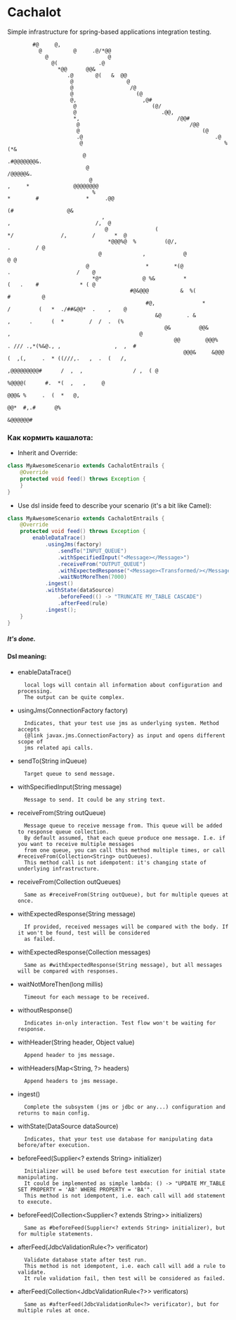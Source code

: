  <h1>Cachalot</h1>
 
 Simple infrastructure for spring-based applications integration testing.
 
                                                                                                                                 
            #@     @,                                                                                                            
              @          @     .@/*@@                                                                                            
                @                   @                                                                                            
                  @(             .@                                                                                              
                    *@@      @@&                                                                                                 
                       .@       @(   &  @@                                                                                       
                        @                 @                                                                                      
                        @                  /@                                                                                    
                        @                    (@                                                                                  
                        @,                     ,@#                                                                               
                         @                        (@/                                                                            
                         @                           .@@,                                                                        
                         *,                               /@@#                                                                   
                          @                                   /@@                                                                
                          @                                       (@                                                             
                          .@                                          .@                                                         
                           @                                             %(*&                                                    
                            @                                                     .#@@@@@@@&.                                    
                             @                                                                /@@@@@&.                           
                              @                                                ,     *              @@@@@@@@                     
                               %                                              *        #               *     .@@                 
                                                                                              (#                 @&              
                                  ,                                                ,                           /,  @             
                                   @               (                           */               /,        /      *  @            
                                    *@@@%@  %         (@/,                                                .        / @           
                                 @             ,            @                                                      @ @           
                             @                  *        *(@                              .                     /    @           
                               *@*             @ %&         *                             (   .    #             * ( @           
                                           #@&@@@          &  %(                                          #          @           
                                                #@,               *             /         (   *  ./##&@@*  .    ,    @           
                                                   &@        . &                 ,      .      (  *        /  /  .  (%           
                                                      @&         @@&      ,                                         @            
                                                         @@        @@@%    . /// .,*(%&@., ,                 ,  ,  #             
                                                            @@@&     &@@@     (  ,(,     .  * ((///,.   ,  .  (   /,             
                                                                  ,@@@@@@@@@#      /  ,  ,                / ,  ( @               
                                                                                  %@@@@(      #.  *(  ,   ,     @                
                                                                                         @@@& %     .  (  *   @,                 
                                                                                             @@*  #,.#      @%                   
                                                                                                  &@@@@@@#                       
 
 <h3>Как кормить кашалота:</h3>
 
 * Inherit and Override:  

```java
class MyAwesomeScenario extends CachalotEntrails {
    @Override
    protected void feed() throws Exception {
    }
}
```

 * Use dsl inside feed to describe your scenario (it's a bit like Camel):  

```java
class MyAwesomeScenario extends CachalotEntrails {
    @Override
    protected void feed() throws Exception {
        enableDataTrace()
            .usingJms(factory)
                .sendTo("INPUT_QUEUE")
                .withSpecifiedInput("<Message></Message>")
                .receiveFrom("OUTPUT_QUEUE")
                .withExpectedResponse("<Message><Transformed/></Message>")
                .waitNotMoreThen(7000)
            .ingest()
            .withState(dataSource)
                .beforeFeed(() -> "TRUNCATE MY_TABLE CASCADE")
                .afterFeed(rule)
            .ingest();
    }
}
```
        
 <h5>It's done.</h5>
 
 <h4>Dsl meaning:</h4>
 
* enableDataTrace()  
    
        local logs will contain all information about configuration and processing.
        The output can be quite complex.   
* usingJms(ConnectionFactory factory)

        Indicates, that your test use jms as underlying system. Method accepts 
        {@link javax.jms.ConnectionFactory} as input and opens different scope of 
        jms related api calls.
* sendTo(String inQueue)  
         
        Target queue to send message.
* withSpecifiedInput(String message)   
         
        Message to send. It could be any string text.
* receiveFrom(String outQueue)  
         
        Message queue to receive message from. This queue will be added to response queue collection.
        By default assumed, that each queue produce one message. I.e. if you want to receive multiple messages
        from one queue, you can call this method multiple times, or call #receiveFrom(Collection<String> outQueues).
        This method call is not idempotent: it's changing state of underlying infrastructure.
* receiveFrom(Collection<String> outQueues)  

        Same as #receiveFrom(String outQueue), but for multiple queues at once.
* withExpectedResponse(String message)
         
        If provided, received messages will be compared with the body. If it won't be found, test will be considered
        as failed.
* withExpectedResponse(Collection<String> messages)
        
        Same as #withExpectedResponse(String message), but all messages will be compared with responses.
* waitNotMoreThen(long millis)  
        
        Timeout for each message to be received.
* withoutResponse()  
        
        Indicates in-only interaction. Test flow won't be waiting for response.
* withHeader(String header, Object value)  
        
        Append header to jms message.
* withHeaders(Map<String, ?> headers)  
        
        Append headers to jms message.
* ingest()  

        Complete the subsystem (jms or jdbc or any...) configuration and returns to main config.
* withState(DataSource dataSource)  
       
        Indicates, that your test use database for manipulating data before/after execution.
* beforeFeed(Supplier<? extends String> initializer)  
       
        Initializer will be used before test execution for initial state manipulating.
        It could be implemented as simple lambda: () -> "UPDATE MY_TABLE SET PROPERTY = 'AB' WHERE PROPERTY = 'BA'".
        This method is not idempotent, i.e. each call will add statement to execute.
* beforeFeed(Collection<Supplier<? extends String>> initializers)  
         
        Same as #beforeFeed(Supplier<? extends String> initializer), but for multiple statements.
* afterFeed(JdbcValidationRule<?> verificator)  

        Validate database state after test run.
        This method is not idempotent, i.e. each call will add a rule to validate.
        It rule validation fail, then test will be considered as failed.
* afterFeed(Collection<JdbcValidationRule<?>> verificators)  
        
        Same as #afterFeed(JdbcValidationRule<?> verificator), but for multiple rules at once.
          
          
